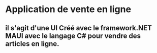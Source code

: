 # Application de vente en ligne 

## il s'agit d'une UI Créé avec le framework.NET MAUI avec le langage C# pour vendre des articles en ligne.


